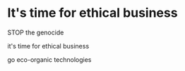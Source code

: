 # It's time for ethical business


 STOP the genocide 

 it's time for ethical business

 go eco-organic technologies
